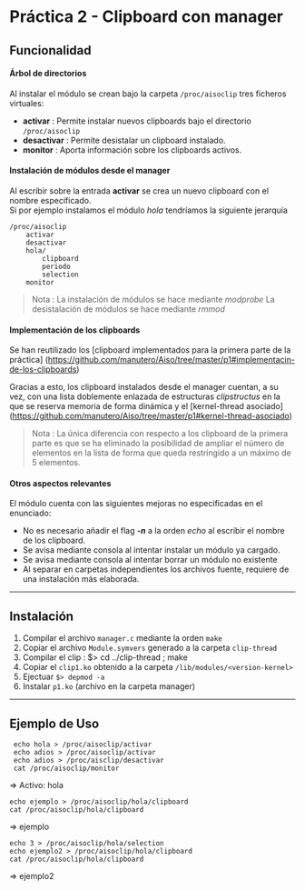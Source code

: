 Práctica 2 - Clipboard con manager
===============================


Funcionalidad
-----------------

#### Árbol de directorios

Al instalar el módulo se crean bajo la carpeta ```/proc/aisoclip``` tres ficheros virtuales:

 - **activar** : Permite instalar nuevos clipboards bajo el directorio ```/proc/aisoclip```
 - **desactivar** : Permite desistalar un clipboard instalado.
 - **monitor** : Aporta información sobre los clipboards activos.

#### Instalación de módulos desde el manager

Al escribir sobre la entrada **activar** se crea un nuevo clipboard con el nombre especificado.  
Si por ejemplo instalamos el módulo _hola_ tendríamos la siguiente jerarquía

    /proc/aisoclip
        activar
        desactivar
        hola/
            clipboard
            periodo
            selection
        monitor

> Nota : La instalación de módulos se hace mediante *modprobe*
> La desistalación de módulos se hace mediante *rmmod*

#### Implementación de los clipboards

Se han reutilizado los [clipboard implementados para la primera parte de la práctica] (https://github.com/manutero/Aiso/tree/master/p1#implementacin-de-los-clipboards)

Gracias a esto, los clipboard instalados desde el manager cuentan, a su vez, con una lista doblemente enlazada de estructuras _clipstructus_ en la que se reserva memoria de forma dinámica y el [kernel-thread asociado] (https://github.com/manutero/Aiso/tree/master/p1#kernel-thread-asociado)

> Nota : La única diferencia con respecto a los clipboard de la primera parte es que se ha eliminado la posibilidad de ampliar el número de elementos en la lista de forma que queda restringido a un máximo de 5 elementos.

#### Otros aspectos relevantes

El módulo cuenta con las siguientes mejoras no especificadas en el enunciado:

 - No es necesario añadir el flag ___-n___ a la orden _echo_ al  escribir el nombre de los clipboard.
 - Se avisa mediante consola al intentar instalar un módulo ya cargado.
 - Se avisa mediante consola al intentar borrar un módulo no existente
 - Al separar en carpetas independientes los archivos fuente, requiere de una instalación más elaborada.

***

Instalación
-----------

1. Compilar el archivo ```manager.c``` mediante la orden ```make```
2. Copiar el archivo ```Module.symvers``` generado a la carpeta ```clip-thread```
3. Compilar el clip : 
    $> cd ../clip-thread ; make 
4. Copiar el ```clip1.ko``` obtenido a la carpeta ```/lib/modules/<version-kernel>```
5. Ejectuar ```$> depmod -a```
6. Instalar ```p1.ko``` (archivo en la carpeta manager)

***

Ejemplo de Uso
---

     echo hola > /proc/aisoclip/activar
     echo adios > /proc/aisoclip/activar
     echo adios > /proc/aisclip/desactivar
     cat /proc/aisoclip/monitor

=> Activo: hola

    echo ejemplo > /proc/aisoclip/hola/clipboard
    cat /proc/aisoclip/hola/clipboard

=> ejemplo

    echo 3 > /proc/aisoclip/hola/selection
    echo ejemplo2 > /proc/aisoclip/hola/clipboard
    cat /proc/aisoclip/hola/clipboard

=> ejemplo2


